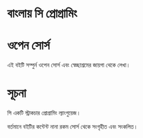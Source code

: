 # বাংলায় সি প্রোগ্রামিং

# ওপেন সোর্স
এই বইটি সম্পুর্ন ওপেন সোর্স এবং স্বেচ্ছাশ্রমের জায়গা থেকে লেখা। 

# সূচনা
সি একটি স্ট্রাকচার প্রোগ্রামিং ল্যাংগুয়েজ।  


বর্তমানে বইটির কন্টেন্ট নানা রকম সোর্স থেকে সংগৃহীত এবং সংকলিত।
